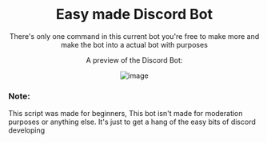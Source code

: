 <br/>
<div align="center">

  # Easy made Discord Bot
  
  There's only one command in this current bot you're free to make more and make the bot into a actual bot with purposes
</h1>
  A preview of the Discord Bot:
  
  ![image](https://cdn.discordapp.com/attachments/1001075171676934254/1001938843177586779/Untitled.png?size=4096)

</div>

### Note:

This script was made for beginners, This bot isn't made for moderation purposes or anything else. It's just to get a hang of the easy bits of discord developing
